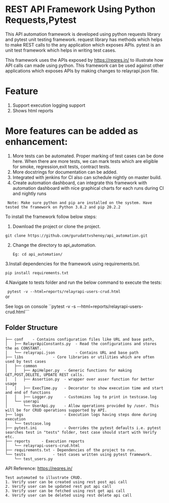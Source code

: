 
# REST API Framework Using Python Requests,Pytest  

This API automation framework is developed using python requests library and pytest unit testing framework.
request library has methods which helps to make REST calls to the any application which exposes APIs.
pytest is an unit test framework which helps in writing test cases.

This framework uses the APIs exposed by https://reqres.in/  to illustrate how API calls can made using python. This framework can be used against other applications which exposes APIs by making changes to relayrapi.json file.
# Feature
1. Support execution logging support
2. Shows html reports

# More features can be added as enhancement:
1. More tests can be automated. Proper marking of test cases can be done here. When there are more tests, we can mark tests which are eligible for smoke, regression,exit tests, contract tests.
2. More docstrings for documentation can be added.
3. Integrated with jenkins for CI also can schedule  nightly on master build.
4. Create automation dashboard, can integrate this framework with automation dashboard with nice graphical charts for each runs during CI and nightly runs

``` Note: Make sure python and pip are installed on the system. Have tested the framework on Python 3.8.2 and pip 20.2.2```  

To install the framework follow below steps:  
 
1. Download the project or clone the project.  

 ```git clone https://github.com/gurudattvshenoy/api_automation.git```
 
2. Change the directory to api_automation.  

   ```Eg: cd api_automation/```
   
3.Install dependencies for the framework using requirements.txt.  

  ```pip install requirements.txt```
  
4.Navigate to tests folder and run the below command to execute the tests:  

 ``` pytest -v --html=reports/relayrapi-users-crud.html```  
       or   
       
  See logs on console 
 ``pytest -v -s --html=reports/relayrapi-users-crud.html```  

## Folder Structure  
```
├── conf    - Contains configuration files like URL and base path,
│   ├── RelayrApiConstants.py  - Read the configurations and stores the as CONSTANT.
│   └── relayrapi.json         - Contains URL and base path
├── libs             - Core libraries or utilities which are often used by test cases
│   ├── common       
│   │   ├── ApiHelper.py  - Generic functions for making GET,POST,DELETE, UPDATE REST calls.
│   │   ├── Assertion.py  - wrapper over asser function for better usage
│   │   ├── ExecTime.py   - Decorator to show execution time and start and end of functions
│   │   ├── Logger.py     - Customizes log to print in testcase.log
│   └── userapi
│       └── UserApi.py    - Allow operations provided by /user. This will be for CRUD operations supported by API.
├── logs                  - Execution logs having steps done during execution
│   └── testcase.log
├── pytest.ini            - Overrides the pytest defaults i.e. pytest searches test in "tests" folder, test case should start with Verify etc.
├── reports     - Execution reports   
│   └── relayrapi-users-crud.html
├── requirements.txt - Dependencies of the project to run.
└── tests            - test cases written using pytest framework.
    └── test_users.py
```

API Reference: https://reqres.in/
```
Test automated to illustrate CRUD.
1. Verify user can be created using rest post api call
2. Verify user can be updated rest put api call
3. Verify user can be fetched using rest get api call
4. Verify user can be deleted using rest delete api call
```
